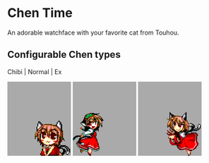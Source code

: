 Chen Time
=========

An adorable watchface with your favorite cat from Touhou.

Configurable Chen types
-----------------------
Chibi | Normal | Ex

![Chibi](https://raw.githubusercontent.com/BinaryTENSHi/Pebble-ChenTime/master/resources/images/chen_chibi~color.png)
![Normal](https://raw.githubusercontent.com/BinaryTENSHi/Pebble-ChenTime/master/resources/images/chen_normal~color.png)
![Ex](https://raw.githubusercontent.com/BinaryTENSHi/Pebble-ChenTime/master/resources/images/chen_ex~color.png)
